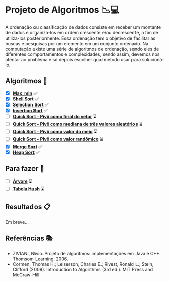 # Projeto de Algoritmos :chart_with_downwards_trend::computer:

A ordenação ou classificação de dados consiste em receber um montante de dados e organizá-los em ordem crescente e/ou decrescente, a fim de utiliza-los posteriormente. Essa ordenação tem o objetivo de facilitar as buscas e pesquisas por um elemento em um conjunto ordenado. Na computação existe uma série de algoritmos de ordenação, sendo eles de diferentes comportamentos e complexidades, sendo assim, devemos nos atentar ao problema e só depois escolher qual método usar para solucioná-lo.

## Algoritmos :pushpin:

- [x] **[Max_min](./Max_min/max_min.c)** :white_check_mark:
- [x] **[Shell Sort](./AlgoritmosOrdenação/Shell_Sort/shell_sort.c)** :white_check_mark:
- [x] **[Selection Sort](./AlgoritmosOrdenação/Selection_Sort/selection_sort.c)** :white_check_mark:
- [x] **[Insertion Sort](./AlgoritmosOrdenação/Insertion_Sort/insertion_sort.c)** :white_check_mark:
- [ ] **[Quick Sort - Pivô como final do vetor](./AlgoritmosOrdenação/Quick_Sort/quick_sort.c)** :hourglass:
- [ ] **[Quick Sort - Pivô como mediana de três valores aleatórios](./AlgoritmosOrdenação/Quick_Sort/quick_sort.c)** :hourglass:
- [ ] **[Quick Sort - Pivô como valor do meio](./AlgoritmosOrdenação/Quick_Sort/quick_sort.c)** :hourglass:
- [ ] **[Quick Sort - Pivô como valor randômico](./AlgoritmosOrdenação/Quick_Sort/quick_sort.c)** :hourglass:
- [x] **[Merge Sort](./AlgoritmosOrdenação/Merge_Sort/merge_sort.c)** :white_check_mark:
- [x] **[Heap Sort](./AlgoritmosOrdenação/Heap_Sort/heap_sort.c)** :white_check_mark:

## Para fazer :pencil:
- [ ] **[Árvore](./Sequencial_Binario/sequencial_binario.c)** :hourglass:
- [ ] **[Tabela Hash](./Tabela_Hash/tabela_hash.c)** :hourglass:

## Resultados :clipboard:

Em breve...

## Referências :books:

- ZIVIANI, Nivio. Projeto de algoritmos: implementações em Java e C++. Thomsom Learning. 2006.
- Cormen, Thomas H.; Leiserson, Charles E.; Rivest, Ronald L.; Stein, Clifford (2009). Introduction to Algorithms (3rd ed.). MIT Press and McGraw-Hill
